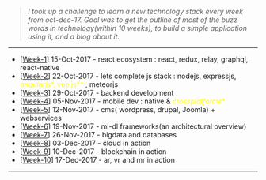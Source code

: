
> *I took up a challenge to learn a new technology stack every week from oct-dec-17. Goal was to get the outline of most of the buzz words in technology(within 10 weeks), to build a simple application using it, and a blog about it.*

*********************
* [[Week-1](https://github.com/gopala-kr/weekend-with-github/tree/master/Projects-Blogs/01-react-ecosystem)] 15-Oct-2017 - react ecosystem : react, redux, relay, graphql, react-native
* [[Week-2](https://github.com/gopala-kr/weekend-with-github/tree/master/Projects-Blogs/02-lets-complete-js-stack)] 22-Oct-2017 - lets complete js stack : nodejs, expressjs, <span style="color:yellow"> *angularjs**, vue.js** </span>, meteorjs
* [[Week-3](https://github.com/gopala-kr/weekend-with-github/tree/master/Projects-Blogs/03-backend-development)] 29-Oct-2017 - backend development
* [[Week-4](https://github.com/gopala-kr/weekend-with-github/blob/master/Projects-Blogs/04-mobile-dev)] 05-Nov-2017 - mobile dev : native & <span style="color:yellow"> *crossplatforms** </span>
* [[Week-5](https://github.com/gopala-kr/weekend-with-github/tree/master/Projects-Blogs/05-opensource-cms)] 12-Nov-2017 - cms( wordpress, drupal, Joomla) + webservices
* [[Week-6](https://github.com/gopala-kr/weekend-with-github/tree/master/Projects-Blogs/06-ml-dl-frameworks)] 19-Nov-2017 - ml-dl frameworks(an architectural overview) 
* [[Week-7](https://github.com/gopala-kr/weekend-with-github/tree/master/Projects-Blogs/07-bigdata-databases)] 26-Nov-2017 - bigdata and databases
* [[Week-8](https://github.com/gopala-kr/weekend-with-github/tree/master/Projects-Blogs/08-cloud-in-action)] 03-Dec-2017 - cloud in action
* [[Week-9](https://github.com/gopala-kr/weekend-with-github/blob/master/Projects-Blogs/09-blockchain-in-action)] 10-Dec-2017 - blockchain in action
* [[Week-10](https://github.com/gopala-kr/weekend-with-github/tree/master/Projects-Blogs/10-AR-VR-MR-in-action)] 17-Dec-2017 - ar, vr and mr in action


-------------


